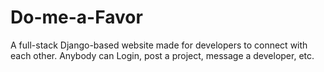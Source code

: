 # Do-me-a-Favor

A full-stack Django-based website made for developers to connect with each other. Anybody can Login, post a project, message a developer, etc.
